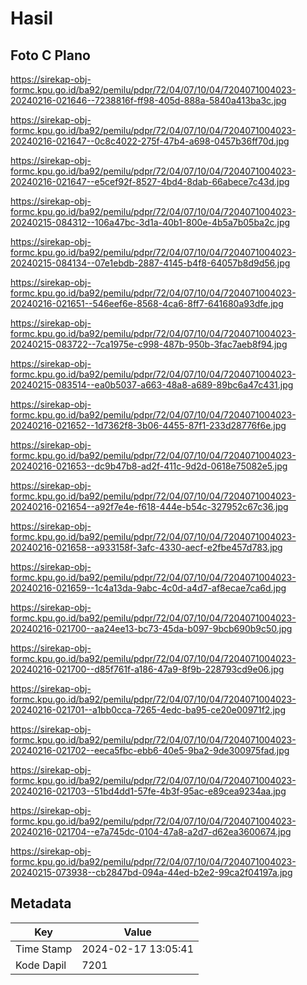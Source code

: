 # Hasil

## Foto C Plano

https://sirekap-obj-formc.kpu.go.id/ba92/pemilu/pdpr/72/04/07/10/04/7204071004023-20240216-021646--7238816f-ff98-405d-888a-5840a413ba3c.jpg

https://sirekap-obj-formc.kpu.go.id/ba92/pemilu/pdpr/72/04/07/10/04/7204071004023-20240216-021647--0c8c4022-275f-47b4-a698-0457b36ff70d.jpg

https://sirekap-obj-formc.kpu.go.id/ba92/pemilu/pdpr/72/04/07/10/04/7204071004023-20240216-021647--e5cef92f-8527-4bd4-8dab-66abece7c43d.jpg

https://sirekap-obj-formc.kpu.go.id/ba92/pemilu/pdpr/72/04/07/10/04/7204071004023-20240215-084312--106a47bc-3d1a-40b1-800e-4b5a7b05ba2c.jpg

https://sirekap-obj-formc.kpu.go.id/ba92/pemilu/pdpr/72/04/07/10/04/7204071004023-20240215-084134--07e1ebdb-2887-4145-b4f8-64057b8d9d56.jpg

https://sirekap-obj-formc.kpu.go.id/ba92/pemilu/pdpr/72/04/07/10/04/7204071004023-20240216-021651--546eef6e-8568-4ca6-8ff7-641680a93dfe.jpg

https://sirekap-obj-formc.kpu.go.id/ba92/pemilu/pdpr/72/04/07/10/04/7204071004023-20240215-083722--7ca1975e-c998-487b-950b-3fac7aeb8f94.jpg

https://sirekap-obj-formc.kpu.go.id/ba92/pemilu/pdpr/72/04/07/10/04/7204071004023-20240215-083514--ea0b5037-a663-48a8-a689-89bc6a47c431.jpg

https://sirekap-obj-formc.kpu.go.id/ba92/pemilu/pdpr/72/04/07/10/04/7204071004023-20240216-021652--1d7362f8-3b06-4455-87f1-233d28776f6e.jpg

https://sirekap-obj-formc.kpu.go.id/ba92/pemilu/pdpr/72/04/07/10/04/7204071004023-20240216-021653--dc9b47b8-ad2f-411c-9d2d-0618e75082e5.jpg

https://sirekap-obj-formc.kpu.go.id/ba92/pemilu/pdpr/72/04/07/10/04/7204071004023-20240216-021654--a92f7e4e-f618-444e-b54c-327952c67c36.jpg

https://sirekap-obj-formc.kpu.go.id/ba92/pemilu/pdpr/72/04/07/10/04/7204071004023-20240216-021658--a933158f-3afc-4330-aecf-e2fbe457d783.jpg

https://sirekap-obj-formc.kpu.go.id/ba92/pemilu/pdpr/72/04/07/10/04/7204071004023-20240216-021659--1c4a13da-9abc-4c0d-a4d7-af8ecae7ca6d.jpg

https://sirekap-obj-formc.kpu.go.id/ba92/pemilu/pdpr/72/04/07/10/04/7204071004023-20240216-021700--aa24ee13-bc73-45da-b097-9bcb690b9c50.jpg

https://sirekap-obj-formc.kpu.go.id/ba92/pemilu/pdpr/72/04/07/10/04/7204071004023-20240216-021700--d85f761f-a186-47a9-8f9b-228793cd9e06.jpg

https://sirekap-obj-formc.kpu.go.id/ba92/pemilu/pdpr/72/04/07/10/04/7204071004023-20240216-021701--a1bb0cca-7265-4edc-ba95-ce20e00971f2.jpg

https://sirekap-obj-formc.kpu.go.id/ba92/pemilu/pdpr/72/04/07/10/04/7204071004023-20240216-021702--eeca5fbc-ebb6-40e5-9ba2-9de300975fad.jpg

https://sirekap-obj-formc.kpu.go.id/ba92/pemilu/pdpr/72/04/07/10/04/7204071004023-20240216-021703--51bd4dd1-57fe-4b3f-95ac-e89cea9234aa.jpg

https://sirekap-obj-formc.kpu.go.id/ba92/pemilu/pdpr/72/04/07/10/04/7204071004023-20240216-021704--e7a745dc-0104-47a8-a2d7-d62ea3600674.jpg

https://sirekap-obj-formc.kpu.go.id/ba92/pemilu/pdpr/72/04/07/10/04/7204071004023-20240215-073938--cb2847bd-094a-44ed-b2e2-99ca2f04197a.jpg


## Metadata

| Key        | Value               |
| ---------- | ------------------- |
| Time Stamp | 2024-02-17 13:05:41 |
| Kode Dapil | 7201                |



